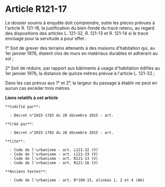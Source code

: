 # Article R121-17

Le dossier soumis à enquête doit comprendre, outre les pièces prévues à l'article R. 121-16, la justification du bien-fondé
du tracé retenu, au regard des dispositions des articles L. 121-32, R. 121-13 et R. 121-14 si le tracé envisagé pour la
servitude a pour effet : 

1° Soit de grever des terrains attenants à des maisons d'habitation qui, au 1er janvier 1976, étaient clos de murs en
matériaux durables et adhérant au sol ; 

2° Soit de réduire, par rapport aux bâtiments à usage d'habitation édifiés au 1er janvier 1976, la distance de quinze mètres
prévue à l'article L. 121-33 ; 

Dans les cas prévus aux 1° et 2°, la largeur du passage à établir ne peut en aucun cas excéder trois mètres.

**Liens relatifs à cet article**

	**Codifié par**:

	  - Décret n°2015-1783 du 28 décembre 2015 - art.

	**Créé par**:

	  - Décret n°2015-1783 du 28 décembre 2015 - art.

	**Cite**:

	  - Code de l'urbanisme - art. L121-32 (V)
	  - Code de l'urbanisme - art. L121-33 (V)
	  - Code de l'urbanisme - art. R121-13 (V)
	  - Code de l'urbanisme - art. R121-16 (V)

	**Anciens textes**:

	  - Code de l'urbanisme - art. R*160-15, alinéas 1, 2 et 4 (Ab)
